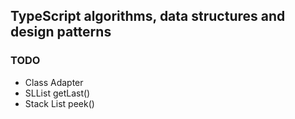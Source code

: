 ## TypeScript algorithms, data structures and design patterns

### TODO
* Class Adapter
* SLList getLast()
* Stack List peek()
